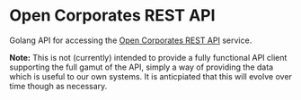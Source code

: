 # Open Corporates REST API

Golang API for accessing the [Open Corporates REST API](https://api.opencorporates.com/documentation/API-Reference) service.

**Note:** This is not (currently) intended to provide a fully functional
API client supporting the full gamut of the API, simply a way of providing the
data which is useful to our own systems. It is anticpiated that this will
evolve over time though as necessary.

